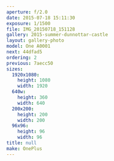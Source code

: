 ```yaml
---
aperture: f/2.0
date: 2015-07-18 15:11:30
exposure: 1/1500
file: IMG_20150718_151128
gallery: 2015-summer-dunnottar-castle
layout: gallery-photo
model: One A0001
next: 44dfad5
ordering: 2
previous: 7aecc50
sizes:
  1920x1080:
    height: 1080
    width: 1920
  640w:
    height: 360
    width: 640
  200x200:
    height: 200
    width: 200
  96x96:
    height: 96
    width: 96
title: null
make: OnePlus
---
```

